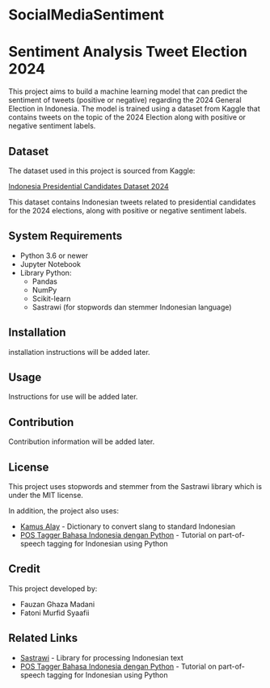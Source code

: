 # SocialMediaSentiment

# Sentiment Analysis Tweet Election 2024

This project aims to build a machine learning model that can predict the sentiment of tweets (positive or negative) regarding the 2024 General Election in Indonesia. The model is trained using a dataset from Kaggle that contains tweets on the topic of the 2024 Election along with positive or negative sentiment labels.

## Dataset

The dataset used in this project is sourced from Kaggle:

[Indonesia Presidential Candidates Dataset 2024](https://www.kaggle.com/datasets/jocelyndumlao/indonesia-presidential-candidates-dataset-2024)

This dataset contains Indonesian tweets related to presidential candidates for the 2024 elections, along with positive or negative sentiment labels.

## System Requirements

- Python 3.6 or newer
- Jupyter Notebook
- Library Python:
  - Pandas
  - NumPy
  - Scikit-learn
  - Sastrawi (for stopwords dan stemmer Indonesian language)

## Installation

installation instructions will be added later.

## Usage

Instructions for use will be added later.

## Contribution

Contribution information will be added later.

## License

This project uses stopwords and stemmer from the Sastrawi library which is under the MIT license.

In addition, the project also uses:
- [Kamus Alay](https://github.com/nasalsabila/kamus-alay) - Dictionary to convert slang to standard Indonesian
- [POS Tagger Bahasa Indonesia dengan Python](https://yudiwbs.wordpress.com/2018/02/20/pos-tagger-bahasa-indonesia-dengan-pytho/) - Tutorial on part-of-speech tagging for Indonesian using Python

## Credit

This project developed by:

- Fauzan Ghaza Madani
- Fatoni Murfid Syaafii

## Related Links

- [Sastrawi](https://pypi.org/project/Sastrawi/) - Library for processing Indonesian text
- [POS Tagger Bahasa Indonesia dengan Python](https://yudiwbs.wordpress.com/2018/02/20/pos-tagger-bahasa-indonesia-dengan-pytho/) - Tutorial on part-of-speech tagging for Indonesian using Python 
